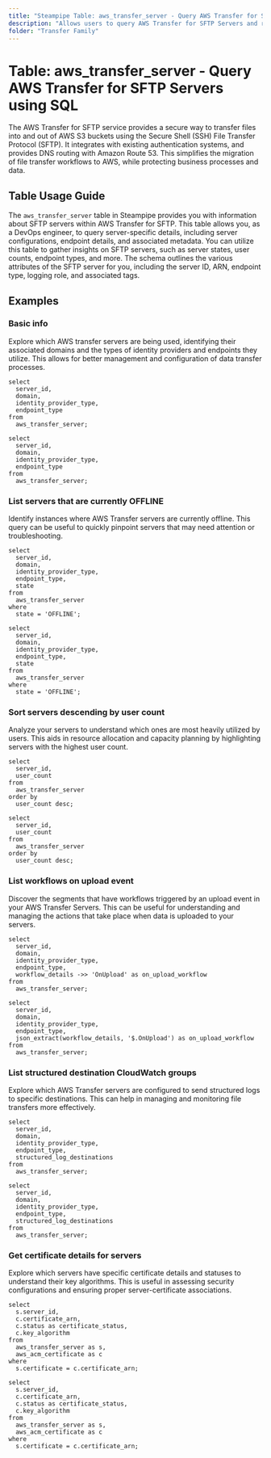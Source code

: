 ```yaml
---
title: "Steampipe Table: aws_transfer_server - Query AWS Transfer for SFTP Servers using SQL"
description: "Allows users to query AWS Transfer for SFTP Servers and retrieve detailed information about SFTP servers in their AWS account."
folder: "Transfer Family"
---
```


# Table: aws_transfer_server - Query AWS Transfer for SFTP Servers using SQL

The AWS Transfer for SFTP service provides a secure way to transfer files into and out of AWS S3 buckets using the Secure Shell (SSH) File Transfer Protocol (SFTP). It integrates with existing authentication systems, and provides DNS routing with Amazon Route 53. This simplifies the migration of file transfer workflows to AWS, while protecting business processes and data.

## Table Usage Guide

The `aws_transfer_server` table in Steampipe provides you with information about SFTP servers within AWS Transfer for SFTP. This table allows you, as a DevOps engineer, to query server-specific details, including server configurations, endpoint details, and associated metadata. You can utilize this table to gather insights on SFTP servers, such as server states, user counts, endpoint types, and more. The schema outlines the various attributes of the SFTP server for you, including the server ID, ARN, endpoint type, logging role, and associated tags.

## Examples

### Basic info
Explore which AWS transfer servers are being used, identifying their associated domains and the types of identity providers and endpoints they utilize. This allows for better management and configuration of data transfer processes.

```sql+postgres
select
  server_id,
  domain,
  identity_provider_type,
  endpoint_type
from
  aws_transfer_server;
```

```sql+sqlite
select
  server_id,
  domain,
  identity_provider_type,
  endpoint_type
from
  aws_transfer_server;
```
### List servers that are currently OFFLINE
Identify instances where AWS Transfer servers are currently offline. This query can be useful to quickly pinpoint servers that may need attention or troubleshooting.

```sql+postgres
select
  server_id,
  domain,
  identity_provider_type,
  endpoint_type,
  state
from
  aws_transfer_server
where
  state = 'OFFLINE';
```

```sql+sqlite
select
  server_id,
  domain,
  identity_provider_type,
  endpoint_type,
  state
from
  aws_transfer_server
where
  state = 'OFFLINE';
```

### Sort servers descending by user count
Analyze your servers to understand which ones are most heavily utilized by users. This aids in resource allocation and capacity planning by highlighting servers with the highest user count.

```sql+postgres
select
  server_id,
  user_count
from
  aws_transfer_server
order by
  user_count desc;
```

```sql+sqlite
select
  server_id,
  user_count
from
  aws_transfer_server
order by
  user_count desc;
```

### List workflows on upload event
Discover the segments that have workflows triggered by an upload event in your AWS Transfer Servers. This can be useful for understanding and managing the actions that take place when data is uploaded to your servers.

```sql+postgres
select
  server_id,
  domain,
  identity_provider_type,
  endpoint_type,
  workflow_details ->> 'OnUpload' as on_upload_workflow
from
  aws_transfer_server;
```

```sql+sqlite
select
  server_id,
  domain,
  identity_provider_type,
  endpoint_type,
  json_extract(workflow_details, '$.OnUpload') as on_upload_workflow
from
  aws_transfer_server;
```

### List structured destination CloudWatch groups
Explore which AWS Transfer servers are configured to send structured logs to specific destinations. This can help in managing and monitoring file transfers more effectively.

```sql+postgres
select
  server_id,
  domain,
  identity_provider_type,
  endpoint_type,
  structured_log_destinations
from
  aws_transfer_server;
```

```sql+sqlite
select
  server_id,
  domain,
  identity_provider_type,
  endpoint_type,
  structured_log_destinations
from
  aws_transfer_server;
```

### Get certificate details for servers
Explore which servers have specific certificate details and statuses to understand their key algorithms. This is useful in assessing security configurations and ensuring proper server-certificate associations.

```sql+postgres
select
  s.server_id,
  c.certificate_arn,
  c.status as certificate_status,
  c.key_algorithm
from
  aws_transfer_server as s,
  aws_acm_certificate as c
where
  s.certificate = c.certificate_arn;
```

```sql+sqlite
select
  s.server_id,
  c.certificate_arn,
  c.status as certificate_status,
  c.key_algorithm
from
  aws_transfer_server as s,
  aws_acm_certificate as c
where
  s.certificate = c.certificate_arn;
```